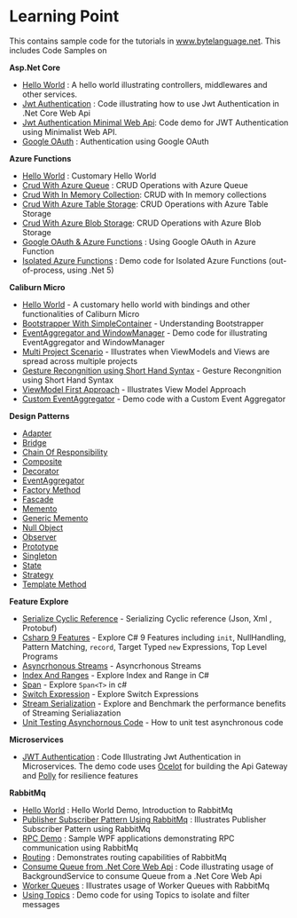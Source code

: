 # Learning Point

This contains sample code for the tutorials in www.bytelanguage.net.  This includes Code Samples on

**Asp.Net Core**
- [Hello World](https://github.com/anuviswan/LearningPoint/tree/master/AspNetCore/MyFirstApp) : A hello world illustrating controllers, middlewares and other services.
- [Jwt Authentication](https://github.com/anuviswan/LearningPoint/tree/master/AspNetCore/JwtExample) : Code illustrating how to use Jwt Authentication in .Net Core Web Api
- [Jwt Authentication Minimal Web Api](https://github.com/anuviswan/LearningPoint/tree/master/AspNetCore/MinimalWebAPi): Code demo for JWT Authentication using Minimalist Web API.
- [Google OAuth](https://github.com/anuviswan/LearningPoint/tree/master/AspNetCore/WebAppOAuthDemo) : Authentication using Google OAuth

**Azure Functions**
- [Hello World](https://github.com/anuviswan/LearningPoint/tree/master/AzureFunctions/AzureFunctions/HelloWorld) : Customary Hello World
- [Crud With Azure Queue](https://github.com/anuviswan/LearningPoint/tree/master/AzureFunctions/AzureFunctions/AzureFunc.Crud.Queue) : CRUD Operations with Azure Queue
- [Crud With In Memory Collection](https://github.com/anuviswan/LearningPoint/tree/master/AzureFunctions/AzureFunctions/AzureFunc.Crud.MemoryCollection): CRUD with In memory collections
- [Crud With Azure Table Storage](https://github.com/anuviswan/LearningPoint/tree/master/AzureFunctions/AzureFunctions/AzureFunc.Crud.TableStorage): CRUD Operations with Azure Table Storage
- [Crud With Azure Blob Storage](https://github.com/anuviswan/LearningPoint/tree/master/AzureFunctions/AzureFunctions/AzureFunc.Crud.Blob): CRUD Operations with Azure Blob Storage
- [Google OAuth & Azure Functions](https://github.com/anuviswan/LearningPoint/tree/master/AzureFunctions/AzureFunctions/GoogleAuthentication) : Using Google OAuth in Azure Function
- [Isolated Azure Functions](https://github.com/anuviswan/LearningPoint/tree/master/AzureFunctions/IsolatedFunctionApps) : Demo code for Isolated Azure Functions (out-of-process, using .Net 5)

**Caliburn Micro**
 - [Hello World](https://github.com/anuviswan/LearningPoint/tree/master/CMDemo/App001) - A customary hello world with bindings and other functionalities of Caliburn Micro
 - [Bootstrapper With SimpleContainer](https://github.com/anuviswan/LearningPoint/tree/master/CMDemo/App002) - Understanding Bootstrapper 
 - [EventAggregator and WindowManager](https://github.com/anuviswan/LearningPoint/tree/master/CMDemo/App003.Ea.Wm) - Demo code for illustrating EventAggregator and WindowManager
 - [Multi Project Scenario](https://github.com/anuviswan/LearningPoint/tree/master/CMDemo/App003.MultiProject.Demo) - Illustrates when ViewModels and Views are spread across multiple projects
 - [Gesture Recongnition using Short Hand Syntax](https://github.com/anuviswan/LearningPoint/tree/master/CMDemo/App004.CustomTrigger) - Gesture Recongnition using Short Hand Syntax
 - [ViewModel First Approach](https://github.com/anuviswan/LearningPoint/tree/master/CMDemo/App005.ViewModelFirst) - Illustrates View Model Approach
 - [Custom EventAggregator](https://github.com/anuviswan/LearningPoint/tree/master/CMDemo/App006.CustomEventAggregator) - Demo code with a Custom Event Aggregator

**Design Patterns**
- [Adapter](https://github.com/anuviswan/LearningPoint/tree/master/Design%20Patterns/Adapter)
- [Bridge](https://github.com/anuviswan/LearningPoint/tree/master/Design%20Patterns/Bridge)
- [Chain Of Responsibility](https://github.com/anuviswan/LearningPoint/tree/master/Design%20Patterns/CoR/CoR)
- [Composite](https://github.com/anuviswan/LearningPoint/tree/master/Design%20Patterns/Composite)
- [Decorator](https://github.com/anuviswan/LearningPoint/tree/master/Design%20Patterns/Decorator)
- [EventAggregator](https://github.com/anuviswan/LearningPoint/tree/master/Design%20Patterns/EventAggregator.Simple)
- [Factory Method](https://github.com/anuviswan/LearningPoint/tree/master/Design%20Patterns/FactoryMethod)
- [Fascade](https://github.com/anuviswan/LearningPoint/tree/master/Design%20Patterns/Fascade)
- [Memento](https://github.com/anuviswan/LearningPoint/tree/master/Design%20Patterns/Memento)
- [Generic Memento](https://github.com/anuviswan/LearningPoint/tree/master/Design%20Patterns/GenericMemento)
- [Null Object](https://github.com/anuviswan/LearningPoint/tree/master/Design%20Patterns/NullObject)
- [Observer](https://github.com/anuviswan/LearningPoint/tree/master/Design%20Patterns/Observer)
- [Prototype](https://github.com/anuviswan/LearningPoint/tree/master/Design%20Patterns/Prototype)
- [Singleton](https://github.com/anuviswan/LearningPoint/tree/master/Design%20Patterns/Singleton)
- [State](https://github.com/anuviswan/LearningPoint/tree/master/Design%20Patterns/State)
- [Strategy](https://github.com/anuviswan/LearningPoint/tree/master/Design%20Patterns/Strategy)
- [Template Method](https://github.com/anuviswan/LearningPoint/tree/master/Design%20Patterns/Template)

**Feature Explore**
- [Serialize Cyclic Reference](https://github.com/anuviswan/LearningPoint/tree/master/FeatureExplore/SerializationCyclicReference) - Serializing Cyclic reference (Json, Xml , Protobuf)
- [Csharp 9 Features](https://github.com/anuviswan/LearningPoint/tree/master/FeatureExplore/CSharp9) - Explore C# 9 Features including `init`, NullHandling, Pattern Matching, `record`, Target Typed `new` Expressions, Top Level Programs
- [Asyncrhonous Streams](https://github.com/anuviswan/LearningPoint/tree/master/FeatureExplore/AsynchronousStreams) - Asyncrhonous Streams
- [Index And Ranges](https://github.com/anuviswan/LearningPoint/tree/master/FeatureExplore/IndexAndRange) - Explore Index and Range in C#
- [Span](https://github.com/anuviswan/LearningPoint/tree/master/FeatureExplore/Span) - Explore `Span<T>` in c#
- [Switch Expression](https://github.com/anuviswan/LearningPoint/tree/master/FeatureExplore/SwitchExpression) - Explore Switch Expressions
- [Stream Serialization](https://github.com/anuviswan/LearningPoint/tree/master/FeatureExplore/StreamSerialization) - Explore and Benchmark the performance benefits of Streaming Serialiazation 
- [Unit Testing Asynchornous Code](https://github.com/anuviswan/LearningPoint/tree/master/FeatureExplore/UnitTestingAsyncCode) - How to  unit test asynchronous code

**Microservices**
- [JWT Authentication](https://github.com/anuviswan/LearningPoint/tree/master/Microservices/AuthenticationDemo) : Code Illustrating Jwt Authentication in Microservices. The demo code uses [Ocelot](https://github.com/ThreeMammals/Ocelot) for building the Api Gateway and [Polly](https://github.com/App-vNext/Polly) for resilience features
 
**RabbitMq**

- [Hello World](https://github.com/anuviswan/LearningPoint/tree/master/RabbitMq/HelloWorld) : Hello World Demo, Introduction to RabbitMq
- [Publisher Subscriber Pattern Using RabbitMq](https://github.com/anuviswan/LearningPoint/tree/master/RabbitMq/PublishSubscriber) : Illustrates Publisher Subscriber Pattern using RabbitMq
- [RPC Demo](https://github.com/anuviswan/LearningPoint/tree/master/RabbitMq/Demo.Rpc) : Sample WPF applications demonstrating RPC communication using RabbitMq
- [Routing](https://github.com/anuviswan/LearningPoint/tree/master/RabbitMq/Routing) : Demonstrates routing capabilities of RabbitMq
- [Consume Queue from .Net Core Web Api](https://github.com/anuviswan/LearningPoint/tree/master/RabbitMq/WebApiBackgroundService) : Code illustrating usage of BackgroundService to consume Queue from a .Net Core Web Api
- [Worker Queues](https://github.com/anuviswan/LearningPoint/tree/master/RabbitMq/WorkerQueues) : Illustrates usage of Worker Queues with RabbitMq
- [Using Topics](https://github.com/anuviswan/LearningPoint/tree/master/RabbitMq/Topics) : Demo code for using Topics to isolate and filter messages
